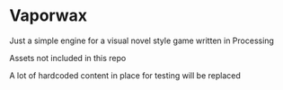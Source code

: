 # Vaporwax

Just a simple engine for a visual novel style game written in Processing

Assets not included in this repo

A lot of hardcoded content in place for testing will be replaced
